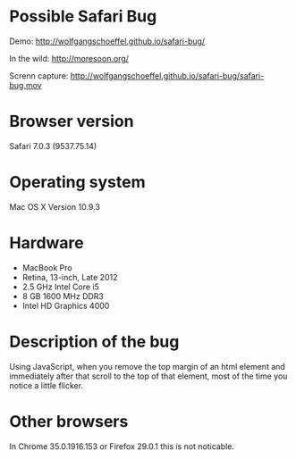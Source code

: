 Possible Safari Bug
==========

Demo: http://wolfgangschoeffel.github.io/safari-bug/

In the wild: http://moresoon.org/

Screnn capture:  http://wolfgangschoeffel.github.io/safari-bug/safari-bug.mov

# Browser version

Safari  7.0.3 (9537.75.14)

# Operating system

Mac OS X Version 10.9.3

# Hardware

* MacBook Pro
* Retina, 13-inch, Late 2012
* 2.5 GHz Intel Core i5 
* 8 GB 1600 MHz DDR3
* Intel HD Graphics 4000 

# Description of the bug

Using JavaScript, when you remove the top margin of an html element and immediately after that scroll to the top of that element,
most of the time you notice a little flicker.

# Other browsers
In Chrome 35.0.1916.153 or Firefox 29.0.1 this is not noticable.
